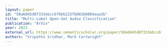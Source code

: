 ```yaml
---
layout: paper
id: "50a6845d8f333ebcc6f8bb225fb082b0804aaa3b"
title: "Multi-Label Open-Set Audio Classification"
publication: "ArXiv"
year: 2023
external_url: https://www.semanticscholar.org/paper/50a6845d8f333ebcc6f8bb225fb082b0804aaa3b
authors: "Sripathi Sridhar, Mark Cartwright"
---
```

